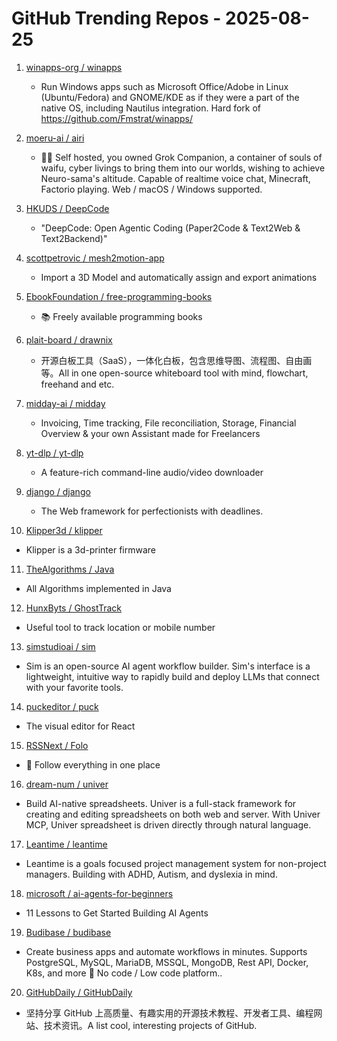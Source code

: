 # GitHub Trending Repos - 2025-08-25

1. [winapps-org /    winapps](https://github.com/winapps-org/winapps)
   - Run Windows apps such as Microsoft Office/Adobe in Linux (Ubuntu/Fedora) and GNOME/KDE as if they were a part of the native OS, including Nautilus integration. Hard fork of https://github.com/Fmstrat/winapps/

2. [moeru-ai /    airi](https://github.com/moeru-ai/airi)
   - 💖🧸 Self hosted, you owned Grok Companion, a container of souls of waifu, cyber livings to bring them into our worlds, wishing to achieve Neuro-sama's altitude. Capable of realtime voice chat, Minecraft, Factorio playing. Web / macOS / Windows supported.

3. [HKUDS /    DeepCode](https://github.com/HKUDS/DeepCode)
   - "DeepCode: Open Agentic Coding (Paper2Code & Text2Web & Text2Backend)"

4. [scottpetrovic /    mesh2motion-app](https://github.com/scottpetrovic/mesh2motion-app)
   - Import a 3D Model and automatically assign and export animations

5. [EbookFoundation /    free-programming-books](https://github.com/EbookFoundation/free-programming-books)
   - 📚 Freely available programming books

6. [plait-board /    drawnix](https://github.com/plait-board/drawnix)
   - 开源白板工具（SaaS），一体化白板，包含思维导图、流程图、自由画等。All in one open-source whiteboard tool with mind, flowchart, freehand and etc.

7. [midday-ai /    midday](https://github.com/midday-ai/midday)
   - Invoicing, Time tracking, File reconciliation, Storage, Financial Overview & your own Assistant made for Freelancers

8. [yt-dlp /    yt-dlp](https://github.com/yt-dlp/yt-dlp)
   - A feature-rich command-line audio/video downloader

9. [django /    django](https://github.com/django/django)
   - The Web framework for perfectionists with deadlines.

10. [Klipper3d /    klipper](https://github.com/Klipper3d/klipper)
   - Klipper is a 3d-printer firmware

11. [TheAlgorithms /    Java](https://github.com/TheAlgorithms/Java)
   - All Algorithms implemented in Java

12. [HunxByts /    GhostTrack](https://github.com/HunxByts/GhostTrack)
   - Useful tool to track location or mobile number

13. [simstudioai /    sim](https://github.com/simstudioai/sim)
   - Sim is an open-source AI agent workflow builder. Sim's interface is a lightweight, intuitive way to rapidly build and deploy LLMs that connect with your favorite tools.

14. [puckeditor /    puck](https://github.com/puckeditor/puck)
   - The visual editor for React

15. [RSSNext /    Folo](https://github.com/RSSNext/Folo)
   - 🧡 Follow everything in one place

16. [dream-num /    univer](https://github.com/dream-num/univer)
   - Build AI-native spreadsheets. Univer is a full-stack framework for creating and editing spreadsheets on both web and server. With Univer MCP, Univer spreadsheet is driven directly through natural language.

17. [Leantime /    leantime](https://github.com/Leantime/leantime)
   - Leantime is a goals focused project management system for non-project managers. Building with ADHD, Autism, and dyslexia in mind.

18. [microsoft /    ai-agents-for-beginners](https://github.com/microsoft/ai-agents-for-beginners)
   - 11 Lessons to Get Started Building AI Agents

19. [Budibase /    budibase](https://github.com/Budibase/budibase)
   - Create business apps and automate workflows in minutes. Supports PostgreSQL, MySQL, MariaDB, MSSQL, MongoDB, Rest API, Docker, K8s, and more 🚀 No code / Low code platform..

20. [GitHubDaily /    GitHubDaily](https://github.com/GitHubDaily/GitHubDaily)
   - 坚持分享 GitHub 上高质量、有趣实用的开源技术教程、开发者工具、编程网站、技术资讯。A list cool, interesting projects of GitHub.

